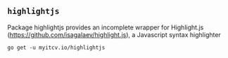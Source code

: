 <!-- __JSON: go list -json .
## `{{ filepathBase .Out.ImportPath}}`

{{.Out.Doc}}

```
go get -u {{.Out.ImportPath}}
```
-->
## `highlightjs`

Package highlightjs provides an incomplete wrapper for Highlight.js (https://github.com/isagalaev/highlight.js), a Javascript syntax highlighter

```
go get -u myitcv.io/highlightjs
```
<!-- END -->
